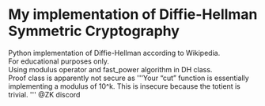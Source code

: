 # My implementation of Diffie-Hellman Symmetric Cryptography

Python implementation of Diffie-Hellman according to Wikipedia. \
For educational purposes only. \
Using modulus operator and fast_power algorithm in DH class. \
Proof class is apparently not secure as '''Your “cut” function is essentially implementing a modulus of 10^k. This is insecure because the totient is trivial. ''' @ZK discord
